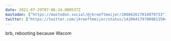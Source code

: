 ```yaml
---
date: 2021-07-29T07:06:14.000537Z
mastodon: ["https://mastodon.social/@jkreeftmeijer/106662617014979733"]
twitter: ["https://twitter.com/jkreeftmeijer/status/1420641797009813504"]
---
```

brb, rebooting because Wacom 
